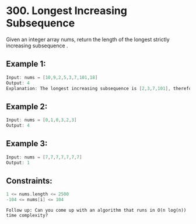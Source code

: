 # 300. Longest Increasing Subsequence


Given an integer array nums, return the length of the longest strictly increasing 
subsequence
.

 

## Example 1:

```c
Input: nums = [10,9,2,5,3,7,101,18]
Output: 4
Explanation: The longest increasing subsequence is [2,3,7,101], therefore the length is 4.
```
## Example 2:

```c
Input: nums = [0,1,0,3,2,3]
Output: 4
```

## Example 3:

```c
Input: nums = [7,7,7,7,7,7,7]
Output: 1
```

## Constraints:

```c
1 <= nums.length <= 2500
-104 <= nums[i] <= 104
```

```
Follow up: Can you come up with an algorithm that runs in O(n log(n)) time complexity?
```